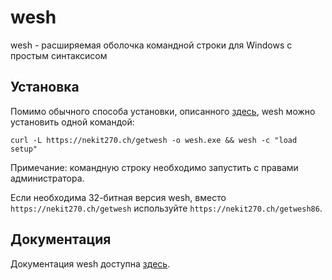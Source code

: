 # wesh
wesh - расширяемая оболочка командной строки для Windows с простым синтаксисом

## Установка
Помимо обычного способа установки, описанного [здесь](https://nekit270ch.github.io/wesh/#%D1%81%D0%BA%D0%B0%D1%87%D0%B8%D0%B2%D0%B0%D0%BD%D0%B8%D0%B5-%D0%B8-%D1%83%D1%81%D1%82%D0%B0%D0%BD%D0%BE%D0%B2%D0%BA%D0%B0), wesh можно установить одной командой:

`curl -L https://nekit270.ch/getwesh -o wesh.exe && wesh -c "load setup"`

Примечание: командную строку необходимо запустить с правами администратора.

Если необходима 32-битная версия wesh, вместо `https://nekit270.ch/getwesh` используйте `https://nekit270.ch/getwesh86`.

## Документация
Документация wesh доступна [здесь](https://nekit270ch.github.io/wesh).
